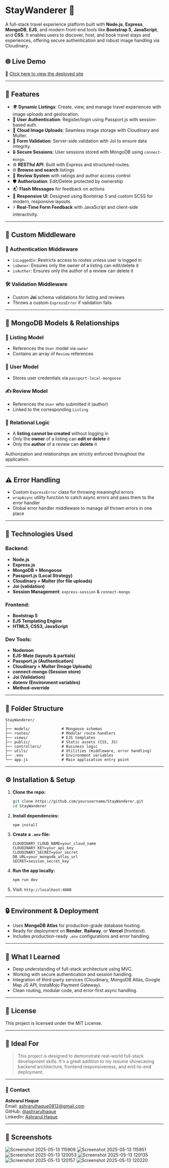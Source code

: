 # StayWanderer 🧭

A full-stack travel experience platform built with **Node.js**, **Express**, **MongoDB**, **EJS**, and modern front-end tools like **Bootstrap 5**, **JavaScript**, and **CSS**. It enables users to discover, host, and book travel stays and experiences, offering secure authentication and robust image handling via Cloudinary.

## 🌐 Live Demo

🔗 [Click here to view the deployed site](https://staywanderer.onrender.com/)

---

## 📌 Features

- 🌍 **Dynamic Listings**: Create, view, and manage travel experiences with image uploads and geolocation.
- 👤 **User Authentication**: Register/login using Passport.js with session-based auth.
- 📸 **Cloud Image Uploads**: Seamless image storage with Cloudinary and Multer.
- 🧾 **Form Validation**: Server-side validation with Joi to ensure data integrity.
- 🔒 **Secure Sessions**: User sessions stored with MongoDB using `connect-mongo`.
- ⚙️ **RESTful API**: Built with Express and structured routes.
- 🌐 **Browse and search** listings
- 📝 **Review System** with ratings and author access control
- 🛡️ **Authorization**: Edit/Delete protected by ownership
- 📬 **Flash Messages** for feedback on actions
- 🎨 **Responsive UI**: Designed using Bootstrap 5 and custom SCSS for modern, responsive layouts.
- ⚡ **Real-Time Form Feedback** with JavaScript and client-side interactivity.

---
## 🧠 Custom Middleware

### 🔐 Authentication Middleware

* `isLoggedIn`: Restricts access to routes unless user is logged in
* `isOwner`: Ensures only the owner of a listing can edit/delete it
* `isAuthor`: Ensures only the author of a review can delete it

### 🛠️ Validation Middleware

* Custom **Joi** schema validations for listing and reviews
* Throws a custom `ExpressError` if validation fails

---

## 🧩 MongoDB Models & Relationships

### 📌 Listing Model

* References the `User` model via `owner`
* Contains an array of `Review` references

### 👤 User Model

* Stores user credentials via `passport-local-mongoose`

### ✍️ Review Model

* References the `User` who submitted it (author)
* Linked to the corresponding `Listing`

### 🔄 Relational Logic

* A **listing cannot be created** without logging in
* Only the **owner** of a listing can **edit or delete** it
* Only the **author** of a review can **delete** it

Authorization and relationships are strictly enforced throughout the application.

---

## ⚠️ Error Handling

* Custom `ExpressError` class for throwing meaningful errors
* `wrapAsync` utility function to catch async errors and pass them to the error handler
* Global error handler middleware to manage all thrown errors in one place


---

## 🚀 Technologies Used

### Backend:
- **Node.js**
- **Express.js**
- **MongoDB + Mongoose**
- **Passport.js (Local Strategy)**
- **Cloudinary + Multer (for file uploads)**
- **Joi (validation)**
- **Session Management**: `express-session` & `connect-mongo`

### Frontend:
- **Bootstrap 5**
- **EJS Templating Engine**
- **HTML5, CSS3, JavaScript**

### Dev Tools:
- **Nodemon**
- **EJS-Mate (layouts & partials)**
- **Passport.js (Authentication)**
- **Cloudinary + Multer (Image Uploads)**
- **connect-mongo (Session store)**
- **Joi (Validation)**
- **dotenv (Environment variables)**
- **Method-override**

---

## 📁 Folder Structure

```
StayWanderer/
│
├── models/              # Mongoose schemas
├── routes/              # Modular route handlers
├── views/               # EJS templates
├── public/              # Static assets (CSS, JS)
├── controllers/         # Business logic
├── utils/               # Utilities (middleware, error handling)
├── .env                 # Environment variables
└── app.js               # Main application entry point
```

---

## ⚙️ Installation & Setup

1. **Clone the repo:**
   ```bash
   git clone https://github.com/yourusername/StayWanderer.git
   cd StayWanderer
   ```

2. **Install dependencies:**
   ```bash
   npm install
   ```

3. **Create a `.env` file:**
   ```env
   CLOUDINARY_CLOUD_NAME=your_cloud_name
   CLOUDINARY_KEY=your_api_key
   CLOUDINARY_SECRET=your_secret
   DB_URL=your_mongodb_atlas_url
   SECRET=session_secret_key
   ```

4. **Run the app locally:**
   ```bash
   npm run dev
   ```

5. Visit: `http://localhost:4000`

---

## 🔒 Environment & Deployment

- Uses **MongoDB Atlas** for production-grade database hosting.
- Ready for deployment on **Render**, **Railway**, or **Vercel** (frontend).
- Includes production-ready `.env` configurations and error handling.

---

## 🧠 What I Learned

- Deep understanding of full-stack architecture using MVC.
- Working with secure authentication and session handling.
- Integration of third-party services (Cloudinary, MongoDB Atlas, Google Map JS API, InstaMojo Payment Gateway).
- Clean routing, modular code, and error-first async handling.

---

## 📄 License

This project is licensed under the MIT License.

---

## 💼 Ideal For

> This project is designed to demonstrate real-world full-stack development skills. It's a great addition to my resume showcasing backend architecture, frontend responsiveness, and end-to-end deployment.

---

### 📧 Contact

**Ashrarul Haque**  
Email:  ashrarulhaque0812@gmail.com  
GitHub: [@ashrarulhaque](https://github.com/ashrarulhaque)  
LinkedIn: [Ashrarul Haque](www.linkedin.com/in/ashrarul)

---

## 📸 Screenshots
![Screenshot 2025-05-13 115909](https://github.com/user-attachments/assets/2811f8f3-705d-4889-bdbf-330f20b10f55)
![Screenshot 2025-05-13 115951](https://github.com/user-attachments/assets/b75df195-dbe8-4250-84fe-15dd12b47914)
![Screenshot 2025-05-13 120053](https://github.com/user-attachments/assets/1a8d95b3-f417-442f-9329-fe2721b04a4e)
![Screenshot 2025-05-13 120135](https://github.com/user-attachments/assets/3fee5367-7f51-4859-88bf-548837842aba)
![Screenshot 2025-05-13 120157](https://github.com/user-attachments/assets/f7d41c10-bd8a-4a2f-aad3-de1c549aa7e4)
![Screenshot 2025-05-13 120220](https://github.com/user-attachments/assets/611178db-2ae0-42b3-97c8-200495c48442)

